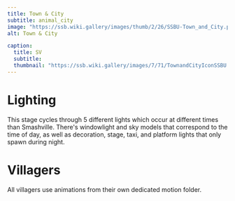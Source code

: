 ```yaml
---
title: Town & City
subtitle: animal_city
image: "https://ssb.wiki.gallery/images/thumb/2/26/SSBU-Town_and_City.png/800px-SSBU-Town_and_City.png"
alt: Town & City

caption:
  title: SV
  subtitle: 
  thumbnail: "https://ssb.wiki.gallery/images/7/71/TownandCityIconSSBU.png"
---
```

# Lighting
This stage cycles through 5 different lights which occur at different times than Smashville. There's windowlight and sky models that correspond to the time of day, as well as decoration, stage, taxi, and platform lights that only spawn during night. 
# Villagers
All villagers use animations from their own dedicated motion folder.